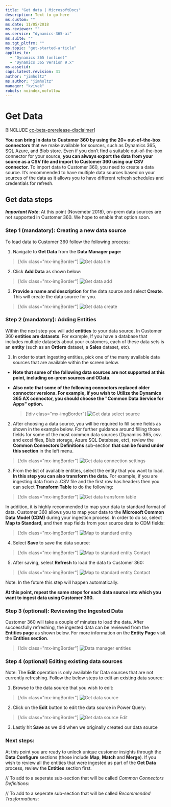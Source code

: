 ```yaml
---
title: "Get data | MicrosoftDocs"
description: Text to go here
ms.custom: ""
ms.date: 11/05/2018
ms.reviewer: ""
ms.service: "dynamics-365-ai"
ms.suite: ""
ms.tgt_pltfrm: ""
ms.topic: "get-started-article"
applies_to: 
  - "Dynamics 365 (online)"
  - "Dynamics 365 Version 9.x"
ms.assetid: 
caps.latest.revision: 31
author: "jimholtz"
ms.author: "jimholtz"
manager: "kvivek"
robots: noindex,nofollow
---
```

# Get Data

[!INCLUDE [cc-beta-prerelease-disclaimer](../includes/cc-beta-prerelease-disclaimer.md)]

**You can bring in data to Customer 360 by using the 20+ out-of-the-box connectors** that we make available for sources, such as Dynamics 365, SQL Azure, and Blob store. Even if you don’t find a suitable out-of-the-box connector for your source, **you can always export the data from your source as a CSV file and import to Customer 360 using our CSV connector.** To import data to Customer 360, you need to create a data source. It’s recommended to have multiple data sources based on your sources of the data as it allows you to have different refresh schedules and credentials for refresh.

## Get data steps

***Important Note***: At this point (Novemebr 2018), on-prem data sources are not supported in Customer 360. 
We hope to enable that option soon.

### Step 1 (mandatory): Creating a new data source
To load data to Customer 360 follow the following process:

1. Navigate to **Get Data** from the **Data Manager page:**

  > [!div class="mx-imgBorder"] 
  > ![](media/data-manager-get-data-tile.png "Get data tile")

2. Click **Add Data** as shown below:

  > [!div class="mx-imgBorder"] 
  > ![](media/data-manager-get-data-add.png "Get data add")

3. **Provide a name and description** for the data source and select **Create**. This will create the data source for you. 

  > [!div class="mx-imgBorder"] 
  > ![](media/data-manager-get-data-create.png "Get data create")

### Step 2 (mandatory): Adding Entities
Within the next step you will add **entities** to your data source. In Customer 360 **entities are datasets**. For example, If you have a database that includes multiple datasets about your customers, each of these data sets is an **entity** (such as an **Orders** dataset, a **Sales** dataset, etc). 

1. In order to start ingesting entities, pick one of the many available data sources that are available within the screen below.
- **Note that some of the following data sources are not supported at this point, including on-prem sources and OData**. 
- **Also note that some of the following connoctors replaced older connoctor versions. For example, if you wish to Utilize the Dynamics 365 AX connoctor, you should choose the "Common Data Service for Apps" option.**

  > [!div class="mx-imgBorder"] 
  > ![](media/data-manager-get-select-source.png "Get data select source")
  
2. After choosing a data source, you will be required to fill some fields as shown in the example below. For further guidance around filling those fields for some of the most common data sources (Dynamics 365, csv. and excel files, Blub storage, Azure SQL Database, etc), review the **Common Connectors Definitions** sub-section **that can be found under this section** in the left menu. 

  > [!div class="mx-imgBorder"] 
  > ![](media/data-manager-get-data-connection-settings.png "Get data connection settings")

3. From the list of available entities, select the entity that you want to load. **In this step you can also transform the data.** For example, if you are ingesting data from a .CSV file and the first row has headers then you can select **Transform Table** to do the following:

  > [!div class="mx-imgBorder"] 
  > ![](media/data-manager-get-data-transform-table.png "Get data transform table")

In addition, it is highly recommended to map your data to standard format of data. Customer 360 allows you to map your data to the **Microsoft Common Data Model (CDM)** during your ingestion process. In order to do so, select **Map to Standard**, and then map fields from your source data to CDM fields:

  > [!div class="mx-imgBorder"] 
  > ![](media/data-manager-get-data-map-entity.png "Map to standard entity")

4. Select **Save** to save the data source:

  > [!div class="mx-imgBorder"] 
  > ![](media/data-manager-get-data-map-contact.png "Map to standard entity Contact")

5. After saving, select **Refresh** to load the data to Customer 360:

  > [!div class="mx-imgBorder"] 
  > ![](media/data-manager-get-data-map-contact.png "Map to standard entity Contact")

Note: In the future this step will happen automatically.

**At this point, repeat the same steps for each data source into which you want to ingest data using Customer 360.**

### Step 3 (optional): Reviewing the Ingested Data
Customer 360 will take a couple of minutes to load the data. After successfully refreshing, the ingested data can be reviewed from the **Entities page** as shown below. For more information on the **Entity Page** visit the **Entities section**.

> [!div class="mx-imgBorder"] 
> ![](media/data-manager-entities-data.png "Data manager entities")

### Step 4 (optional) Editing existing data sources
Note: The **Edit** operation is only available for Data sources that are not currently refreshing. 
Follow the below steps to edit an existing data source: 

1. Browse to the data source that you wish to edit:

  > [!div class="mx-imgBorder"] 
  > ![](media/data-manager-get-data-source.png "Get data source")

2. Click on the **Edit** button to edit the data source in Power Query: 

  > [!div class="mx-imgBorder"] 
  > ![](media/data-manager-get-data-source-edit.png "Get data source Edit")

3. Lastly hit **Save** as we did when we originally created our data source

### Next steps: 
At this point you are ready to unlock unique customer insights through the **Data Configure** sections (those include **Map**, **Match** and **Merge**). If you wish to review all the entities that were ingested as part of the **Get Data** process, review the **Entities** section first. 

// To add to a seperate sub-section that will be called *Common Connectors Definitions*:

// To add to a seperate sub-section that will be called *Recommended Trasformations*:
